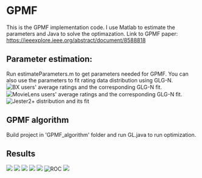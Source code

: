 # GPMF
This is the GPMF implementation code. I use Matlab to estimate the parameters and Java to solve the optimazation.
Link to GPMF paper: https://ieeexplore.ieee.org/abstract/document/8588818
## Parameter estimation:
Run estimateParameters.m to get parameters needed for GPMF.
You can also use the parameters to fit rating data distribution using GLG-N.
![BX users' average ratings and the corresponding GLG-N ﬁt.](https://github.com/neverUseThisName/GPMF/blob/master/BX_userAvg_8more_GLG-N_fit.png)
![MovieLens users' average ratings and the corresponding GLG-N ﬁt.](https://github.com/neverUseThisName/GPMF/blob/master/ML_latest_userAvg_GLG-N_fit.png)
![Jester2+ distribution and its fit](https://github.com/neverUseThisName/GPMF/blob/master/jester2plus.png)
## GPMF algorithm
Build project in 'GPMF_algorithm' folder and run GL.java to run optimization.
## Results
![](https://github.com/neverUseThisName/GPMF/blob/master/PRE_REC_F1_th3_jester1_1.png)
![](https://github.com/neverUseThisName/GPMF/blob/master/PRE_REC_F1_th3_jester1_2.png)
![](https://github.com/neverUseThisName/GPMF/blob/master/PRE_REC_F1_th3_jester2+.png)
![](https://github.com/neverUseThisName/GPMF/blob/master/ROC-curve-th3_jester1_1.png)
![](https://github.com/neverUseThisName/GPMF/blob/master/ROC-curve-th3_jester1_2.png)
![ROC](https://github.com/neverUseThisName/GPMF/blob/master/ROC-curve-th3_jester2+.png)
![](nfeat_vs_Metrics.png)
